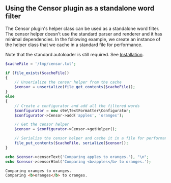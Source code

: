 <h2>Using the Censor plugin as a standalone word filter</h2>

The Censor plugin's helper class can be used as a standalone word filter. The censor helper doesn't use the standard parser and renderer and it has minimal dependencies. In the following example, we create an instance of the helper class that we cache in a standard file for performance.

Note that the standard autoloader is still required. See [Installation](/Getting_started/Installation.md).

```php
$cacheFile = '/tmp/censor.txt';

if (file_exists($cacheFile))
{
	// Unserialize the censor helper from the cache
	$censor = unserialize(file_get_contents($cacheFile));
}
else
{
	// Create a configurator and add all the filtered words
	$configurator = new s9e\TextFormatter\Configurator;
	$configurator->Censor->add('apples', 'oranges');

	// Get the censor helper
	$censor = $configurator->Censor->getHelper();

	// Serialize the censor helper and cache it in a file for performance
	file_put_contents($cacheFile, serialize($censor));
}

echo $censor->censorText('Comparing apples to oranges.'), "\n";
echo $censor->censorHtml('Comparing <b>apples</b> to oranges.');
```
```html
Comparing oranges to oranges.
Comparing <b>oranges</b> to oranges.
```

